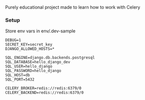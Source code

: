 Purely educational project made to learn how to work with Celery

### Setup
Store env vars in env/.dev-sample
```
DEBUG=1
SECRET_KEY=secret_key
DJANGO_ALLOWED_HOSTS=*

SQL_ENGINE=django.db.backends.postgresql
SQL_DATABASE=hello_django_dev
SQL_USER=hello_django
SQL_PASSWORD=hello_django
SQL_HOST=db
SQL_PORT=5432

CELERY_BROKER=redis://redis:6379/0
CELERY_BACKEND=redis://redis:6379/0
```